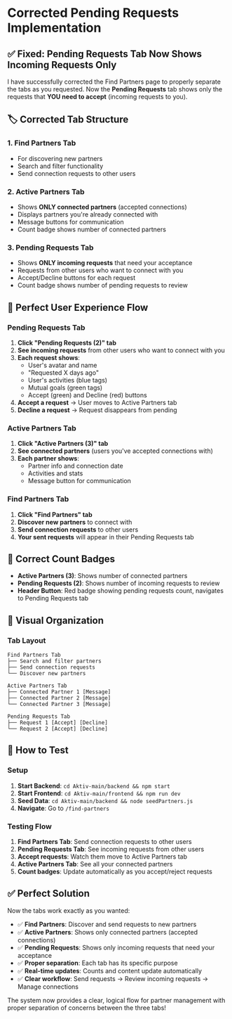 # Corrected Pending Requests Implementation

## ✅ **Fixed: Pending Requests Tab Now Shows Incoming Requests Only**

I have successfully corrected the Find Partners page to properly separate the tabs as you requested. Now the **Pending Requests** tab shows only the requests that **YOU need to accept** (incoming requests to you).

## 🏷️ **Corrected Tab Structure**

### 1. **Find Partners Tab**
- For discovering new partners
- Search and filter functionality
- Send connection requests to other users

### 2. **Active Partners Tab**
- Shows **ONLY connected partners** (accepted connections)
- Displays partners you're already connected with
- Message buttons for communication
- Count badge shows number of connected partners

### 3. **Pending Requests Tab**
- Shows **ONLY incoming requests** that need your acceptance
- Requests from other users who want to connect with you
- Accept/Decline buttons for each request
- Count badge shows number of pending requests to review

## 🎯 **Perfect User Experience Flow**

### **Pending Requests Tab**
1. **Click "Pending Requests (2)" tab**
2. **See incoming requests** from other users who want to connect with you
3. **Each request shows**:
   - User's avatar and name
   - "Requested X days ago"
   - User's activities (blue tags)
   - Mutual goals (green tags)
   - Accept (green) and Decline (red) buttons
4. **Accept a request** → User moves to Active Partners tab
5. **Decline a request** → Request disappears from pending

### **Active Partners Tab**
1. **Click "Active Partners (3)" tab**
2. **See connected partners** (users you've accepted connections with)
3. **Each partner shows**:
   - Partner info and connection date
   - Activities and stats
   - Message button for communication

### **Find Partners Tab**
1. **Click "Find Partners" tab**
2. **Discover new partners** to connect with
3. **Send connection requests** to other users
4. **Your sent requests** will appear in their Pending Requests tab

## 🔢 **Correct Count Badges**

- **Active Partners (3)**: Shows number of connected partners
- **Pending Requests (2)**: Shows number of incoming requests to review
- **Header Button**: Red badge showing pending requests count, navigates to Pending Requests tab

## 🎨 **Visual Organization**

### Tab Layout
```
Find Partners Tab
├── Search and filter partners
├── Send connection requests
└── Discover new partners

Active Partners Tab
├── Connected Partner 1 [Message]
├── Connected Partner 2 [Message]
└── Connected Partner 3 [Message]

Pending Requests Tab
├── Request 1 [Accept] [Decline]
└── Request 2 [Accept] [Decline]
```

## 🚀 **How to Test**

### Setup
1. **Start Backend**: `cd Aktiv-main/backend && npm start`
2. **Start Frontend**: `cd Aktiv-main/frontend && npm run dev`
3. **Seed Data**: `cd Aktiv-main/backend && node seedPartners.js`
4. **Navigate**: Go to `/find-partners`

### Testing Flow
1. **Find Partners Tab**: Send connection requests to other users
2. **Pending Requests Tab**: See incoming requests from other users
3. **Accept requests**: Watch them move to Active Partners tab
4. **Active Partners Tab**: See all your connected partners
5. **Count badges**: Update automatically as you accept/reject requests

## ✅ **Perfect Solution**

Now the tabs work exactly as you wanted:

- ✅ **Find Partners**: Discover and send requests to new partners
- ✅ **Active Partners**: Shows only connected partners (accepted connections)
- ✅ **Pending Requests**: Shows only incoming requests that need your acceptance
- ✅ **Proper separation**: Each tab has its specific purpose
- ✅ **Real-time updates**: Counts and content update automatically
- ✅ **Clear workflow**: Send requests → Review incoming requests → Manage connections

The system now provides a clear, logical flow for partner management with proper separation of concerns between the three tabs!
